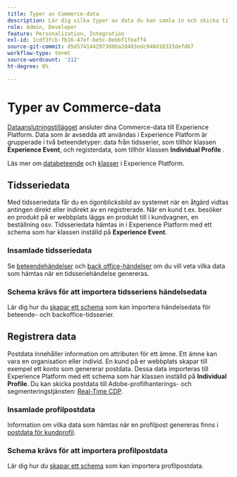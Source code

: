 ```yaml
---
title: Typer av Commerce-data
description: Lär dig vilka typer av data du kan samla in och skicka till Experience Platform.
role: Admin, Developer
feature: Personalization, Integration
exl-id: 1cdf3fcb-fb16-47ef-be5c-0ebbf1feaff4
source-git-commit: d5d5741442973d86a2d403edc940d18333defd67
workflow-type: tm+mt
source-wordcount: '312'
ht-degree: 0%

---
```


# Typer av Commerce-data

[Dataanslutningstillägget](overview.md) ansluter dina Commerce-data till Experience Platform. Data som är avsedda att användas i Experience Platform är grupperade i två beteendetyper: data från tidsserier, som tillhör klassen **Experience Event**, och registerdata, som tillhör klassen **Individual Profile** .

Läs mer om [databeteende](https://experienceleague.adobe.com/docs/experience-platform/xdm/schema/composition.html#data-behaviors) och [klasser](https://experienceleague.adobe.com/docs/experience-platform/xdm/schema/composition.html#class) i Experience Platform.

## Tidsseriedata

Med tidsseriedata får du en ögonblicksbild av systemet när en åtgärd vidtas antingen direkt eller indirekt av en registrerade. När en kund t.ex. besöker en produkt på er webbplats läggs en produkt till i kundvagnen, en beställning osv. Tidsseriedata hämtas in i Experience Platform med ett schema som har klassen inställd på **Experience Event**.

### Insamlade tidsseriedata

Se [beteendehändelser](events.md) och [back office-händelser](events-backoffice.md) om du vill veta vilka data som hämtas när en tidsseriehändelse genereras.

### Schema krävs för att importera tidsseriens händelsedata

Lär dig hur du [skapar ett schema](update-xdm.md) som kan importera händelsedata för beteende- och backoffice-tidsserier.

## Registrera data

Postdata innehåller information om attributen för ett ämne. Ett ämne kan vara en organisation eller individ. En kund på er webbplats skapar till exempel ett konto som genererar postdata. Dessa data importeras till Experience Platform med ett schema som har klassen inställd på **Individual Profile**. Du kan skicka postdata till Adobe-profilhanterings- och segmenteringstjänsten: [Real-Time CDP](https://experienceleague.adobe.com/docs/experience-platform/rtcdp/intro/rtcdp-intro/overview.html).

### Insamlade profilpostdata

Information om vilka data som hämtas när en profilpost genereras finns i [postdata för kundprofil](events-profilerecord.md).

### Schema krävs för att importera profilpostdata

Lär dig hur du [skapar ett schema](profile-data.md) som kan importera profilpostdata.
